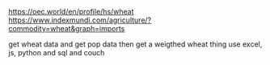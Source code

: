 https://oec.world/en/profile/hs/wheat
https://www.indexmundi.com/agriculture/?commodity=wheat&graph=imports


get wheat data and get pop data then 
get a weigthed wheat thing
use excel, js, python and sql and couch 